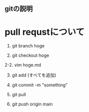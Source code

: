 ## gitの説明

# pull requstについて

1. git branch hoge

2. git checkout hoge

2-2. vim hoge.md

3. git add  (すべてを追加)

4. git commit -m "something"

5. git pull

5. git push origin main
